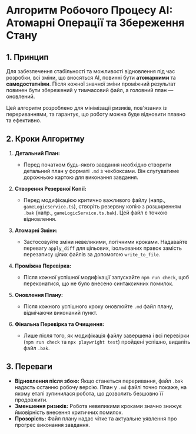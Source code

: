 # Алгоритм Робочого Процесу AI: Атомарні Операції та Збереження Стану

## 1. Принцип

Для забезпечення стабільності та можливості відновлення під час розробки, всі зміни, що вносяться AI, повинні бути **атомарними** та **самодостатніми**. Після кожної значної зміни проміжний результат повинен бути збережений у тимчасовий файл, а головний план — оновлений.

Цей алгоритм розроблено для мінімізації ризиків, пов'язаних із перериваннями, та гарантує, що роботу можна буде відновити плавно та ефективно.

## 2. Кроки Алгоритму

1.  **Детальний План:**
    *   Перед початком будь-якого завдання необхідно створити детальний план у форматі `.md` з чекбоксами. Він слугуватиме дорожньою картою для виконання завдання.

2.  **Створення Резервної Копії:**
    *   Перед модифікацією критично важливого файлу (напр., `gameLogicService.ts`), створіть резервну копію з розширенням `.bak` (напр., `gameLogicService.ts.bak`). Цей файл є точкою відновлення.

3.  **Атомарні Зміни:**
    *   Застосовуйте зміни невеликими, логічними кроками. Надавайте перевагу `apply_diff` для цільових, ізольованих правок замість перезапису цілих файлів за допомогою `write_to_file`.

4.  **Проміжна Перевірка:**
    *   Після кожної успішної модифікації запускайте `npm run check`, щоб переконатися, що не було внесено синтаксичних помилок.

5.  **Оновлення Плану:**
    *   Після кожного успішного кроку оновлюйте `.md` файл плану, відмічаючи виконаний пункт.

6.  **Фінальна Перевірка та Очищення:**
    *   Лише після того, як модифікація файлу завершена і всі перевірки (`npm run check` та `npx playwright test`) пройдені успішно, видаліть файл `.bak`.

## 3. Переваги

*   **Відновлення після збою:** Якщо станеться переривання, файл `.bak` надасть останню робочу версію. План у `.md` файлі точно покаже, на якому етапі зупинилася робота, що дозволить безшовно її продовжити.
*   **Зменшення ризиків:** Робота невеликими кроками значно знижує ймовірність внесення критичних помилок.
*   **Прозорість:** Файл плану надає чітке та актуальне уявлення про прогрес виконання завдання.